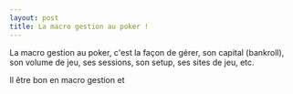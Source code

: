 ```yaml
---
layout: post
title: La macro gestion au poker !
---
```

La macro gestion au poker, c'est la façon de gérer, son capital (bankroll), son volume de jeu, ses sessions, son setup, ses sites de jeu, etc.

Il être bon en macro gestion et 
<!--stackedit_data:
eyJoaXN0b3J5IjpbLTY5NTcxMjg1NSwxMzMwMTU4OTk4LC0xMj
EwOTYxNzU0XX0=
-->